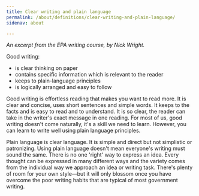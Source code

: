 ```yaml
---
title: Clear writing and plain language
permalink: /about/definitions/clear-writing-and-plain-language/
sidenav: about

---
```


_An excerpt from the EPA writing course, by Nick Wright._

Good writing:

- is clear thinking on paper
- contains specific information which is relevant to the reader
- keeps to plain-language principles
- is logically arranged and easy to follow

Good writing is effortless reading that makes you want to read more. It is clear and concise, uses short sentences and simple words. It keeps to the facts and is easy to read and to understand. It is so clear, the reader can take in the writer's exact message in one reading. For most of us, good writing doesn't come naturally, it's a skill we need to learn. However, you can learn to write well using plain language principles.

Plain language is clear language. It is simple and direct but not simplistic or patronizing. Using plain language doesn't mean everyone's writing must sound the same. There is no one 'right' way to express an idea. Every thought can be expressed in many different ways and the variety comes from the individual way we approach an idea or writing task. There's plenty of room for your own style—but it will only blossom once you have overcome the poor writing habits that are typical of most government writing.
